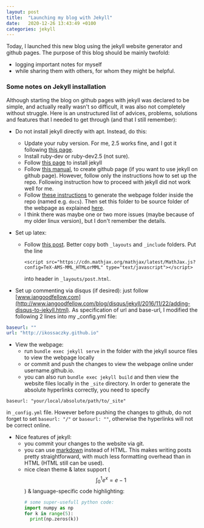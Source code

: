 ```yaml
---
layout: post
title:  "Launching my blog with Jekyll"
date:   2020-12-26 13:43:49 +0100
categories: jekyll
---
```

Today, I launched this new blog using the jekyll website generator and github pages. The purpose of this blog should be mainly twofold:
 - logging important notes for myself
 - while sharing them with others, for whom they might be helpful.

### Some notes on Jekyll installation
Although starting the blog on github pages with jekyll was declared to be simple, and actually really wasn't so difficult, it was also not completely without struggle.
Here is an unstructured list of advices, problems, solutions and features that I needed to get through (and that I still remember):
- Do not install jekyll directly with apt. Instead, do this:
  - Update your ruby version. For me, 2.5 works fine, and I got it following [this page](https://cloudwafer.com/blog/installing-ruby-on-ubuntu-16-18/).
  - Install ruby-dev or ruby-dev2.5 (not sure).
  - Follow [this page](https://jekyllrb.com/docs/installation/ubuntu/) to install jekyll
  - Follow [this manual](https://docs.github.com/en/free-pro-team@latest/github/working-with-github-pages/creating-a-github-pages-site-with-jekyll), to create github page (if you want to use jekyll on github page). However, follow only the instructions how to set up the repo. Following instruction how to proceed with jekyll did not work well for me.
  - Follow [these instructions](https://jekyllrb.com/docs/) to generate the webpage folder inside the repo (named e.g. `docs`). Then set this folder to be source folder of the webpage as explained [here](https://docs.github.com/en/free-pro-team@latest/github/working-with-github-pages/configuring-a-publishing-source-for-your-github-pages-site#choosing-a-publishing-source).
  - I think there was maybe one or two more issues (maybe because of my older linux version), but I don't remember the details.

- Set up latex:
  - Follow [this post](http://www.iangoodfellow.com/blog/jekyll/markdown/tex/2016/11/07/latex-in-markdown.html). Better copy both `_layouts` and `_include` folders. Put the  line 
    ```
    <script src="https://cdn.mathjax.org/mathjax/latest/MathJax.js?config=TeX-AMS-MML_HTMLorMML" type="text/javascript"></script>
    ``` 
    into header in `_layouts/post.html`.
- Set up commenting via disqus (if desired): just follow [www.iangoodfellow.com](http://www.iangoodfellow.com/blog/disqus/jekyll/2016/11/22/adding-disqus-to-jekyll.html). As specification of url and base-url, I modified the following 2 lines into my _config.yml file:
```yaml
baseurl: "" 
url: "http://ikossaczky.github.io"
```
- View the webpage:
  - run `bundle exec jekyll serve` in the folder with the jekyll source files to view the webpage locally
  - or commit and push the changes to view the webpage online under username.github.io.
  - you can also run `bundle exec jekyll build` and then view the website files locally in the `_site` directory. In order to generate the absolute hyperlinks correctly, you need to specify 
```
baseurl: "your/local/absolute/path/to/_site"
```
 in `_config.yml` file. However before pushing the changes to github, do not forget to set `baseurl: "/"` or `baseurl: ""`, otherwise the hyperlinks will not be correct online.

- Nice features of jekyll:
  - you commit your changes to the website via git. 
  - you can use [markdown][markdown-guide] instead of HTML. This makes writing posts pretty straightforward, with much less formatting overhead than in HTML (HTML still can be used).
  - nice clean theme & latex support ($$\int_0^1e^x=e-1$$) & language-specific code highlighting:
    ```python
    # some super-usefull python code:
    import numpy as np
    for k in range(5):
      print(np.zeros(k))
    ```

[markdown-guide]: https://guides.github.com/features/mastering-markdown/
